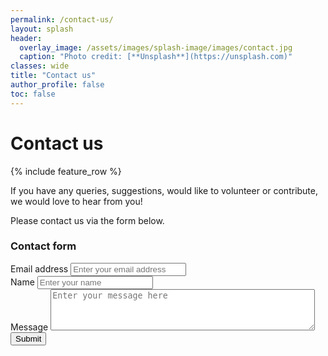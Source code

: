 ```yaml
---
permalink: /contact-us/
layout: splash
header:
  overlay_image: /assets/images/splash-image/images/contact.jpg
  caption: "Photo credit: [**Unsplash**](https://unsplash.com)"
classes: wide
title: "Contact us"
author_profile: false
toc: false
---
```


# Contact us
{% include feature_row %}

If you have any queries, suggestions, would like to volunteer or contribute, we would love to hear from you!  

Please contact us via the form below.

<h3>Contact form</h3>

<form accept-charset="UTF-8" action="mailto:debsdey@hotmail.com" enctype="multipart/form-data" target="_blank">
          <div class="form-group">
            <label for="exampleInputEmail1" required="required">Email address</label>
            <input type="email" name="email" class="form-control" id="email" aria-describedby="emailHelp" placeholder="Enter your email address"  required="required">
          </div>
          <div class="form-group">
            <label for="exampleInputName">Name</label>
            <input type="text" name="name" class="form-control" id="name" placeholder="Enter your name" required="required">
          </div>
        <div class="form-group">
            <label for="exampleMessage">Message</label>
              <textarea type="text" id="message" class="form-control" name="message" rows="4" cols="50" placeholder="Enter your message here" required="required"></textarea>
          </div>
          <button type="submit" class="btn btn-primary">Submit</button>
        </form>
        

